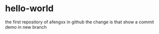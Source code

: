 # hello-world
the first repository of afengxx in github
the change is that show a commit demo in new branch

